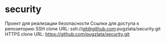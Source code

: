 # security
Проект для реализации безопасности 
Ссылки для доступа к репозиторию 
SSH clone URL: ssh://git@github.com:pugzlata/security.git
HTTPS clone URL: https://github.com/pugzlata/security.git
